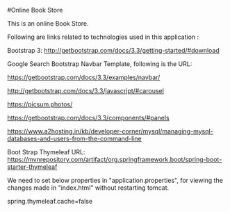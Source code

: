 #Online Book Store

This is an online Book Store.

Following are links related to technologies used in this application :

Bootstrap 3: http://getbootstrap.com/docs/3.3/getting-started/#download

Google Search Bootstrap Navbar Template, following is the URL:

https://getbootstrap.com/docs/3.3/examples/navbar/

http://getbootstrap.com/docs/3.3/javascript/#carousel

https://picsum.photos/

https://getbootstrap.com/docs/3.3/components/#panels

https://www.a2hosting.in/kb/developer-corner/mysql/managing-mysql-databases-and-users-from-the-command-line


Boot Strap Thymeleaf URL: https://mvnrepository.com/artifact/org.springframework.boot/spring-boot-starter-thymeleaf

We need to set below properties in "application.properties", 
for viewing the changes made in "index.html" without restarting tomcat.

spring.thymeleaf.cache=false
